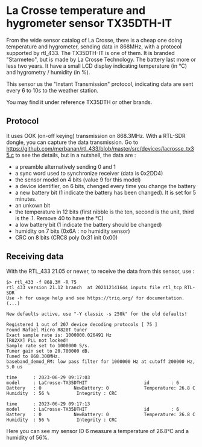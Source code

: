 # La Crosse temperature and hygrometer sensor TX35DTH-IT

From the wide sensor catalog of La Crosse, there is a cheap one doing temperature and hygrometer, sending data in 868MHz, with a protocol supported by rtl_433. The TX35DTH-IT is one of them. It is branded "Starmeteo", but is made by La Crosse Technology. The battery last more or less two years. It have a small LCD display indicating temperature (in °C) and hygrometry / humidity (in %).

This sensor us the "Instant Transmission" protocol, indicating data are sent every 6 to 10s to the weather station.

You may find it under reference TX35DTH or other brands.

## Protocol

It uses OOK (on-off keying) transmission on 868.3MHz. With a RTL-SDR dongle, you can capture the data transmission. Go to https://github.com/merbanan/rtl_433/blob/master/src/devices/lacrosse_tx35.c to see the details, but in a nutshell, the data are :
- a preamble alternatively sending 0 and 1
- a sync word used to synchronize receiver (data is 0x2DD4)
- the sensor model on 4 bits (value 9 for this model)
- a device identifier, on 6 bits, chenged every time you change the battery
- a new battery bit (1 indicate the battery has been changed). It is set for 5 minutes.
- an unkown bit
- the temperature in 12 bits (first nibble is the ten, second is the unit, third is the .1. Remove 40 to have the °C)
- a low battery bit (1 indicate the battery should be changed)
- humidity on 7 bits (0x6A : no humidity sensor)
- CRC on 8 bits (CRC8 poly 0x31 init 0x00)

## Receiving data
With the RTL_433 21.05 or newer, to receive the data from this sensor, use :
```
$> rtl_433 -f 868.3M -R 75 
rtl_433 version 21.12 branch  at 202112141644 inputs file rtl_tcp RTL-SDR
Use -h for usage help and see https://triq.org/ for documentation.
(...)

New defaults active, use "-Y classic -s 250k" for the old defaults!

Registered 1 out of 207 device decoding protocols [ 75 ]
Found Rafael Micro R820T tuner
Exact sample rate is: 1000000.026491 Hz
[R82XX] PLL not locked!
Sample rate set to 1000000 S/s.
Tuner gain set to 20.700000 dB.
Tuned to 868.300MHz.
baseband_demod_FM: low pass filter for 1000000 Hz at cutoff 200000 Hz, 5.0 us

time      : 2023-06-29 09:17:03
model     : LaCrosse-TX35DTHIT                     id        : 6
Battery   : 0            NewBattery: 0             Temperature: 26.8 C       Humidity  : 56 %          Integrity : CRC

time      : 2023-06-29 09:17:13
model     : LaCrosse-TX35DTHIT                     id        : 6
Battery   : 0            NewBattery: 0             Temperature: 26.8 C       Humidity  : 56 %          Integrity : CRC
```
Here you can see my sensor ID 6 measure a temperature of 26.8°C and a humidity of 56%.
